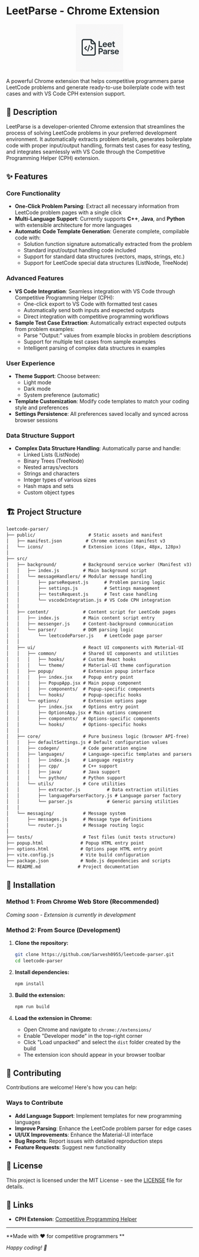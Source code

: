 # LeetParse - Chrome Extension

<p align="center">
   <img src="public/icons/icon2.png" alt="LeetParse Logo" width="128">
</p>

A powerful Chrome extension that helps competitive programmers parse LeetCode problems and generate ready-to-use boilerplate code with test cases and with VS Code CPH extension support.

## 📝 Description

LeetParse is a developer-oriented Chrome extension that streamlines the process of solving LeetCode problems in your preferred development environment. It automatically extracts problem details, generates boilerplate code with proper input/output handling, formats test cases for easy testing, and integrates seamlessly with VS Code through the Competitive Programming Helper (CPH) extension.

## ✨ Features

### Core Functionality
- **One-Click Problem Parsing**: Extract all necessary information from LeetCode problem pages with a single click
- **Multi-Language Support**: Currently supports **C++**, **Java**, and **Python** with extensible architecture for more languages
- **Automatic Code Template Generation**: Generate complete, compilable code with:
  - Solution function signature automatically extracted from the problem
  - Standard input/output handling code included
  - Support for standard data structures (vectors, maps, strings, etc.)
  - Support for LeetCode special data structures (ListNode, TreeNode)

### Advanced Features
- **VS Code Integration**: Seamless integration with VS Code through Competitive Programming Helper (CPH):
  - One-click export to VS Code with formatted test cases
  - Automatically send both inputs and expected outputs
  - Direct integration with competitive programming workflows
- **Sample Test Case Extraction**: Automatically extract expected outputs from problem examples:
  - Parse "Output:" values from example blocks in problem descriptions
  - Support for multiple test cases from sample examples
  - Intelligent parsing of complex data structures in examples

### User Experience
- **Theme Support**: Choose between:
  - Light mode
  - Dark mode  
  - System preference (automatic)
- **Template Customization**: Modify code templates to match your coding style and preferences
- **Settings Persistence**: All preferences saved locally and synced across browser sessions

### Data Structure Support
- **Complex Data Structure Handling**: Automatically parse and handle:
  - Linked Lists (ListNode)
  - Binary Trees (TreeNode)  
  - Nested arrays/vectors
  - Strings and characters
  - Integer types of various sizes
  - Hash maps and sets
  - Custom object types

## 🏗️ Project Structure

```
leetcode-parser/
├── public/                    # Static assets and manifest
│   ├── manifest.json         # Chrome extension manifest v3
│   └── icons/               # Extension icons (16px, 48px, 128px)
│
├── src/
│   ├── background/          # Background service worker (Manifest v3)
│   │   ├── index.js         # Main background script
│   │   └── messageHandlers/ # Modular message handling
│   │       ├── parseRequest.js      # Problem parsing logic
│   │       ├── settings.js          # Settings management
│   │       ├── testsRequest.js      # Test case handling
│   │       └── vscodeIntegration.js # VS Code CPH integration
│   │
│   ├── content/             # Content script for LeetCode pages
│   │   ├── index.js         # Main content script entry
│   │   ├── messenger.js     # Content-background communication
│   │   └── parser/          # DOM parsing logic
│   │       └── leetcodeParser.js    # LeetCode page parser
│   │
│   ├── ui/                  # React UI components with Material-UI
│   │   ├── common/          # Shared UI components and utilities
│   │   │   ├── hooks/       # Custom React hooks
│   │   │   └── theme/       # Material-UI theme configuration
│   │   ├── popup/           # Extension popup interface
│   │   │   ├── index.jsx    # Popup entry point
│   │   │   ├── PopupApp.jsx # Main popup component
│   │   │   ├── components/  # Popup-specific components
│   │   │   └── hooks/       # Popup-specific hooks
│   │   └── options/         # Extension options page
│   │       ├── index.jsx    # Options entry point
│   │       ├── OptionsApp.jsx # Main options component
│   │       ├── components/  # Options-specific components
│   │       └── hooks/       # Options-specific hooks
│   │
│   ├── core/                # Pure business logic (browser API-free)
│   │   ├── defaultSettings.js # Default configuration values
│   │   ├── codegen/         # Code generation engine
│   │   ├── languages/       # Language-specific templates and parsers
│   │   │   ├── index.js     # Language registry
│   │   │   ├── cpp/         # C++ support
│   │   │   ├── java/        # Java support
│   │   │   └── python/      # Python support
│   │   └── utils/           # Core utilities
│   │       ├── extractor.js          # Data extraction utilities
│   │       ├── languageParserFactory.js # Language parser factory
│   │       └── parser.js             # Generic parsing utilities
│   │
│   └── messaging/           # Message system
│       ├── messages.js      # Message type definitions
│       └── router.js        # Message routing logic
│
├── tests/                   # Test files (unit tests structure)
├── popup.html              # Popup HTML entry point
├── options.html            # Options page HTML entry point
├── vite.config.js          # Vite build configuration
├── package.json            # Node.js dependencies and scripts
└── README.md              # Project documentation
```

## 🚀 Installation

### Method 1: From Chrome Web Store (Recommended)
*Coming soon - Extension is currently in development*

### Method 2: From Source (Development)

1. **Clone the repository:**
   ```bash
   git clone https://github.com/Sarvesh0955/leetcode-parser.git
   cd leetcode-parser
   ```

2. **Install dependencies:**
   ```bash
   npm install
   ```

3. **Build the extension:**
   ```bash
   npm run build
   ```

4. **Load the extension in Chrome:**
   - Open Chrome and navigate to `chrome://extensions/`
   - Enable "Developer mode" in the top-right corner
   - Click "Load unpacked" and select the `dist` folder created by the build
   - The extension icon should appear in your browser toolbar

## 🤝 Contributing

Contributions are welcome! Here's how you can help:

### Ways to Contribute
- **Add Language Support**: Implement templates for new programming languages
- **Improve Parsing**: Enhance the LeetCode problem parser for edge cases
- **UI/UX Improvements**: Enhance the Material-UI interface
- **Bug Reports**: Report issues with detailed reproduction steps
- **Feature Requests**: Suggest new functionality

## 📄 License

This project is licensed under the MIT License - see the [LICENSE](LICENSE) file for details.

## 🔗 Links

- **CPH Extension**: [Competitive Programming Helper](https://github.com/Sarvesh0955/cph-leetparse)

---

**Made with ❤️ for competitive programmers **

*Happy coding! 🚀*

